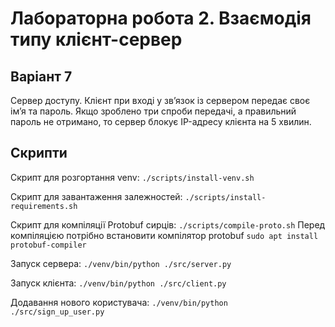 # Лабораторна робота 2. Взаємодія типу клієнт-сервер

## Варіант 7

Сервер доступу. Клієнт при вході у зв’язок із сервером передає своє ім’я та пароль. Якщо зроблено три спроби передачі, а правильний пароль не отримано, то сервер блокує IP-адресу клієнта на 5 хвилин.



## Скрипти

Скрипт для розгортання venv: `./scripts/install-venv.sh`

Скрипт для завантаження залежностей: `./scripts/install-requirements.sh`


Скрипт для компіляції Protobuf сирців: `./scripts/compile-proto.sh`
Перед компіляцією потрібно встановити компілятор protobuf `sudo apt install protobuf-compiler`

Запуск сервера: `./venv/bin/python ./src/server.py`

Запуск клієнта: `./venv/bin/python ./src/client.py`

Додавання нового користувача: `./venv/bin/python ./src/sign_up_user.py`
